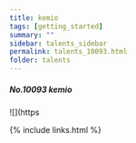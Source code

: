 ```yaml
---
title: kemio 
tags: [getting_started]
summary: ""
sidebar: talents_sidebar
permalink: talents_10093.html
folder: talents
---
```



##### No.10093 kemio

![](https




{% include links.html %}
